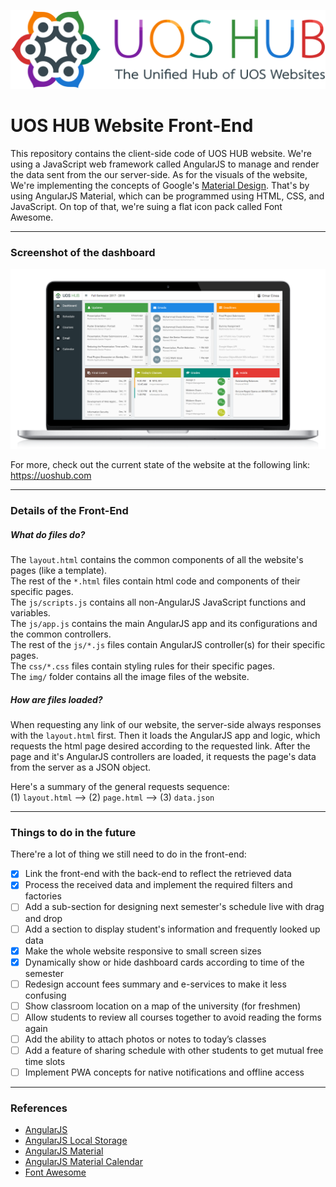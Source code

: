 ![](https://github.com/UOSHUB/Images/raw/master/slogan.png)

# UOS HUB Website Front-End

This repository contains the client-side code of UOS HUB website. 
We're using a JavaScript web framework called AngularJS to manage and render the data sent from the our server-side.
As for the visuals of the website, We're implementing the concepts of Google's [Material Design](https://material.io/guidelines). 
That's by using AngularJS Material, which can be programmed using HTML, CSS, and JavaScript.
On top of that, we're suing a flat icon pack called Font Awesome.

***

### Screenshot of the dashboard

![](./img/dashboard.png)

For more, check out the current state of the website at the following link:
https://uoshub.com

***

### Details of the Front-End

##### What do files do?
The `layout.html` contains the common components of all the website's pages (like a template).  
The rest of the `*.html` files contain html code and components of their specific pages.  
The `js/scripts.js` contains all non-AngularJS JavaScript functions and variables.  
The `js/app.js` contains the main AngularJS app and its configurations and the common controllers.  
The rest of the `js/*.js` files contain AngularJS controller(s) for their specific pages.  
The `css/*.css` files contain styling rules for their specific pages.  
The `img/` folder contains all the image files of the website.

##### How are files loaded?
When requesting any link of our website, the server-side always responses with the `layout.html` first.
Then it loads the AngularJS app and logic, which requests the html page desired according to the requested link.
After the page and it's AngularJS controllers are loaded, it requests the page's data from the server as a JSON object.

Here's a summary of the general requests sequence:  
(1) `layout.html` --> (2) `page.html` --> (3) `data.json`

***

### Things to do in the future

There're a lot of thing we still need to do in the front-end:

- [x] Link the front-end with the back-end to reflect the retrieved data
- [x] Process the received data and implement the required filters and factories
- [ ] Add a sub-section for designing next semester's schedule live with drag and drop
- [ ] Add a section to display student's information and frequently looked up data
- [x] Make the whole website responsive to small screen sizes
- [x] Dynamically show or hide dashboard cards according to time of the semester
- [ ] Redesign account fees summary and e-services to make it less confusing
- [ ] Show classroom location on a map of the university (for freshmen)
- [ ] Allow students to review all courses together to avoid reading the forms again
- [ ] Add the ability to attach photos or notes to today’s classes
- [ ] Add a feature of sharing schedule with other students to get mutual free time slots
- [ ] Implement PWA concepts for native notifications and offline access

***

### References

- [AngularJS](https://github.com/angular/angular.js)
- [AngularJS Local Storage](https://github.com/gsklee/ngStorage)
- [AngularJS Material](https://github.com/angular/material)
- [AngularJS Material Calendar](https://github.com/jsmodules/angular-material-calendar)
- [Font Awesome](https://github.com/FortAwesome/Font-Awesome)
